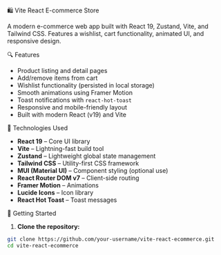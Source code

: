 🛍️ Vite React E-commerce Store

A modern e-commerce web app built with React 19, Zustand, Vite, and Tailwind CSS. Features a wishlist, cart functionality, animated UI, and responsive design.

🔍 Features

- Product listing and detail pages
- Add/remove items from cart
- Wishlist functionality (persisted in local storage)
- Smooth animations using Framer Motion
- Toast notifications with `react-hot-toast`
- Responsive and mobile-friendly layout
- Built with modern React (v19) and Vite

🔧 Technologies Used

- **React 19** – Core UI library
- **Vite** – Lightning-fast build tool
- **Zustand** – Lightweight global state management
- **Tailwind CSS** – Utility-first CSS framework
- **MUI (Material UI)** – Component styling (optional use)
- **React Router DOM v7** – Client-side routing
- **Framer Motion** – Animations
- **Lucide Icons** – Icon library
- **React Hot Toast** – Toast messages

🚀 Getting Started

1. **Clone the repository:**
```bash
git clone https://github.com/your-username/vite-react-ecommerce.git
cd vite-react-ecommerce
